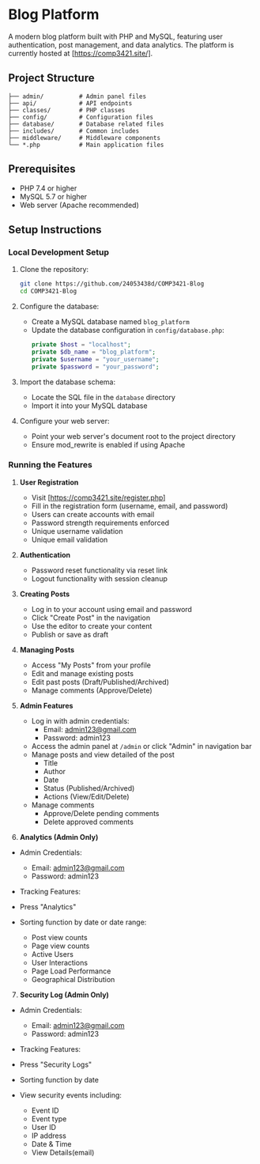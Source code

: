 # Blog Platform

A modern blog platform built with PHP and MySQL, featuring user authentication, post management, and data analytics. The platform is currently hosted at [https://comp3421.site/].

## Project Structure

```
├── admin/          # Admin panel files
├── api/            # API endpoints
├── classes/        # PHP classes
├── config/         # Configuration files
├── database/       # Database related files
├── includes/       # Common includes
├── middleware/     # Middleware components
└── *.php           # Main application files
```

## Prerequisites

- PHP 7.4 or higher
- MySQL 5.7 or higher
- Web server (Apache recommended)

## Setup Instructions

### Local Development Setup

1. Clone the repository:
   ```bash
   git clone https://github.com/24053438d/COMP3421-Blog
   cd COMP3421-Blog
   ```

2. Configure the database:
   - Create a MySQL database named `blog_platform`
   - Update the database configuration in `config/database.php`:
     ```php
     private $host = "localhost";
     private $db_name = "blog_platform";
     private $username = "your_username";
     private $password = "your_password";
     ```

3. Import the database schema:
   - Locate the SQL file in the `database` directory
   - Import it into your MySQL database

4. Configure your web server:
   - Point your web server's document root to the project directory
   - Ensure mod_rewrite is enabled if using Apache

### Running the Features

1. **User Registration**
   - Visit [https://comp3421.site/register.php]
   - Fill in the registration form (username, email, and password)
   - Users can create accounts with email
   - Password strength requirements enforced
   - Unique username validation
   - Unique email validation

2. **Authentication**
   - Password reset functionality via reset link
   - Logout functionality with session cleanup

3. **Creating Posts**
   - Log in to your account using email and password
   - Click "Create Post" in the navigation
   - Use the editor to create your content
   - Publish or save as draft

4. **Managing Posts**
   - Access "My Posts" from your profile
   - Edit and manage existing posts
   - Edit past posts (Draft/Published/Archived)
   - Manage comments (Approve/Delete)

5. **Admin Features**
   - Log in with admin credentials:
     - Email: admin123@gmail.com
     - Password: admin123
   - Access the admin panel at `/admin` or click "Admin" in navigation bar
   - Manage posts and view detailed of the post
     - Title
     - Author
     - Date
     - Status (Published/Archived)
     - Actions (View/Edit/Delete)
   - Manage comments
     - Approve/Delete pending comments 
     - Delete approved comments

6. **Analytics (Admin Only)**
  - Admin Credentials:
     - Email: admin123@gmail.com
     - Password: admin123
   
 - Tracking Features:
  - Press "Analytics"
  - Sorting function by date or date range:
     - Post view counts
     - Page view counts
     - Active Users
     - User Interactions
     - Page Load Performance
     - Geographical Distribution 

7. **Security Log (Admin Only)**
  - Admin Credentials:
     - Email: admin123@gmail.com
     - Password: admin123

 - Tracking Features:
  - Press "Security Logs"
  - Sorting function by date
  - View security events including:
    - Event ID
    - Event type
    - User ID
    - IP address
    - Date & Time
    - View Details(email)



